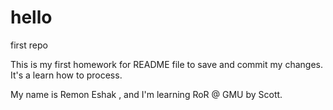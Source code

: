 hello
=====

first repo

This is my first homework for README file to save and commit my changes. It's a learn how to process.

My name is Remon Eshak , and I'm learning RoR @ GMU by Scott. 
